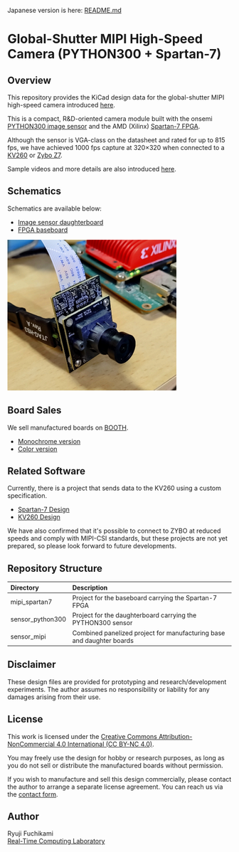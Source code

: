 Japanese version is here: [README.md](README.md)

# Global-Shutter MIPI High-Speed Camera (PYTHON300 + Spartan-7)

## Overview

This repository provides the KiCad design data for the global-shutter MIPI high-speed camera introduced [here](https://rtc-lab.com/products/rtcl-cam-p3s7-mipi/).

This is a compact, R&D-oriented camera module built with the onsemi [PYTHON300 image sensor](https://www.onsemi.com/products/sensors/image-sensors/python300) and the AMD (Xilinx) [Spartan-7 FPGA](https://www.amd.com/en/products/adaptive-socs-and-fpgas/fpga/spartan-7.html).


Although the sensor is VGA-class on the datasheet and rated for up to 815 fps, we have achieved 1000 fps capture at 320×320 when connected to a [KV260](https://www.amd.com/en/products/system-on-modules/kria/k26/kv260-vision-starter-kit.html) or [Zybo Z7](https://digilent.com/shop/zybo-z7-zynq-7000-arm-fpga-soc-development-board/).

Sample videos and more details are also introduced [here](https://rtc-lab.com/products/rtcl-cam-p3s7-mipi/).


## Schematics

Schematics are available below:

- [Image sensor daughterboard](sensor_python300/sensor_python300.pdf)
- [FPGA baseboard](mipi_spartan7/mipi_spartan7.pdf)

![Camera Photo](docs/images/camera_photo.png)

## Board Sales

We sell manufactured boards on [BOOTH](https://rtc-lab.booth.pm/).

- [Monochrome version](https://rtc-lab.booth.pm/items/7427869)
- [Color version](https://rtc-lab.booth.pm/items/7428802)

## Related Software

Currently, there is a project that sends data to the KV260 using a custom specification.

- [Spartan-7 Design](https://github.com/ryuz/jelly/tree/master/projects/rtcl_p3s7/rtcl_p3s7_mipi)
- [KV260 Design](https://github.com/ryuz/jelly/tree/master/projects/kv260/kv260_rtcl_p3s7_hs)

We have also confirmed that it's possible to connect to ZYBO at reduced speeds and comply with MIPI-CSI standards, but these projects are not yet prepared, so please look forward to future developments.

## Repository Structure

| Directory        | Description                                                |
|:-----------------|:-----------------------------------------------------------|
| mipi_spartan7    | Project for the baseboard carrying the Spartan-7 FPGA      |
| sensor_python300 | Project for the daughterboard carrying the PYTHON300 sensor |
| sensor_mipi      | Combined panelized project for manufacturing base and daughter boards |

## Disclaimer

These design files are provided for prototyping and research/development experiments. The author assumes no responsibility or liability for any damages arising from their use.

## License

This work is licensed under the [Creative Commons Attribution-NonCommercial 4.0 International (CC BY-NC 4.0)](https://creativecommons.org/licenses/by-nc/4.0/).

You may freely use the design for hobby or research purposes, as long as you do not sell or distribute the manufactured boards without permission.

If you wish to manufacture and sell this design commercially, please contact the author to arrange a separate license agreement. You can reach us via the [contact form](https://rtc-lab.com/contact/).

## Author

Ryuji Fuchikami  
[Real-Time Computing Laboratory](https://rtc-lab.com/)
